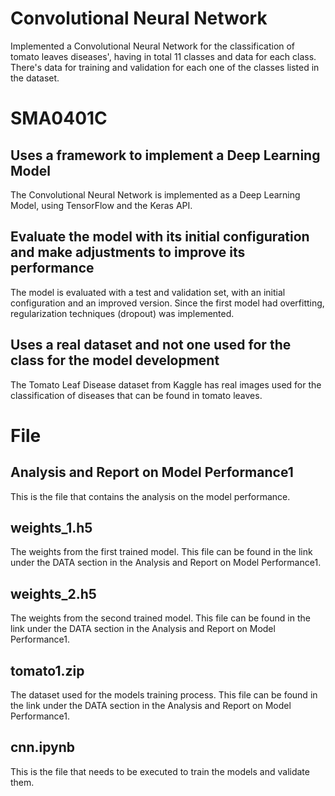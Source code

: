# Convolutional Neural Network

Implemented a Convolutional Neural Network for the classification of tomato leaves diseases', having in total 11 classes and data for each class. There's data for training and validation for each one of the classes listed in the dataset.

# SMA0401C
## Uses a framework to implement a Deep Learning Model
The Convolutional Neural Network is implemented as a Deep Learning Model, using TensorFlow and the Keras API.
## Evaluate the model with its initial configuration and make adjustments to improve its performance
The model is evaluated with a test and validation set, with an initial configuration and an improved version. Since the first model had overfitting, regularization techniques (dropout) was implemented.
## Uses a real dataset and not one used for the class for the model development
The Tomato Leaf Disease dataset from Kaggle has real images used for the classification of diseases that can be found in tomato leaves.

# File
## Analysis and Report on Model Performance1
This is the file that contains the analysis on the model performance.
## weights_1.h5
The weights from the first trained model. This file can be found in the link under the DATA section in the Analysis and Report on Model Performance1.
## weights_2.h5
The weights from the second trained model. This file can be found in the link under the DATA section in the Analysis and Report on Model Performance1.
## tomato1.zip
The dataset used for the models training process. This file can be found in the link under the DATA section in the Analysis and Report on Model Performance1.
## cnn.ipynb
This is the file that needs to be executed to train the models and validate them.

